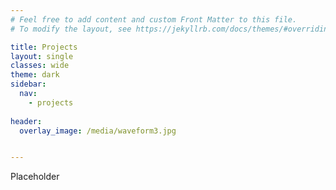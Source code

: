 ```yaml
---
# Feel free to add content and custom Front Matter to this file.
# To modify the layout, see https://jekyllrb.com/docs/themes/#overriding-theme-defaults

title: Projects
layout: single
classes: wide
theme: dark
sidebar:
  nav:
    - projects
    
header:
  overlay_image: /media/waveform3.jpg


---
```

Placeholder
